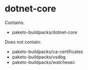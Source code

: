 # dotnet-core

Contains:

- paketo-buildpacks/dotnet-core

Does not contain:

- paketo-buildpacks/ca-certificates
- paketo-buildpacks/vsdbg
- paketo-buildpacks/watchexec